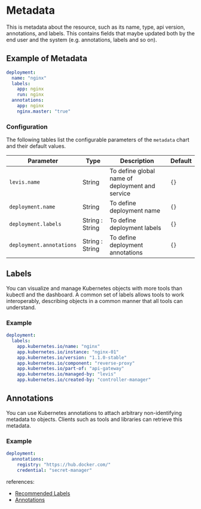 # Metadata
This is metadata about the resource, such as its name, type, api version, annotations, and labels. This contains fields that maybe updated both by the end user and the system (e.g. annotations, labels and so on).

## Example of Metadata
```yaml
deployment:
  name: "nginx"
  labels:
    app: nginx
    run: nginx
  annotations:
    app: nginx
    nginx.master: "true"
```

### Configuration
The following tables list the configurable parameters of the `metadata` chart and their default values.

| Parameter | Type | Description | Default |
| ----------| ---- | ----------- | ------- |
| `levis.name` | String | To define global name of deployment and service | `{}` |
| `deployment.name` | String | To define deployment name| `{}` |
| `deployment.labels` | String : String | To define deployment labels | `{}` |
| `deployment.annotations` | String : String | To define deployment annotations | `{}` |

## Labels
You can visualize and manage Kubernetes objects with more tools than kubectl and the dashboard. A common set of labels allows tools to work interoperably, describing objects in a common manner that all tools can understand. 

### Example
```yaml
deployment:
  labels:
    app.kubernetes.io/name: "nginx"
    app.kubernetes.io/instance: "nginx-01"
    app.kubernetes.io/version: "1.1.0-stable"
    app.kubernetes.io/component: "reverse-proxy"
    app.kubernetes.io/part-of: "api-gateway"
    app.kubernetes.io/managed-by: "levis"
    app.kubernetes.io/created-by: "controller-manager"
```

## Annotations
You can use Kubernetes annotations to attach arbitrary non-identifying metadata to objects. Clients such as tools and libraries can retrieve this metadata.

### Example
```yaml
deployment:
  annotations:
    registry: "https://hub.docker.com/"
    credential: "secret-manager"
```

references: 
- [Recommended Labels](https://kubernetes.io/docs/concepts/overview/working-with-objects/common-labels/) 
- [Annotations](https://kubernetes.io/docs/concepts/overview/working-with-objects/annotations/)